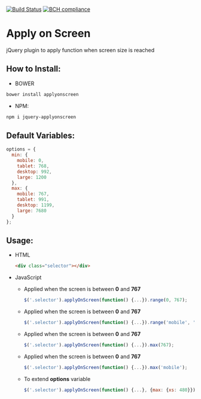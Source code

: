 [![Build Status](https://travis-ci.org/dipcode-software/jquery-applyonscreen.svg?branch=master)](https://travis-ci.org/dipcode-software/jquery-applyonscreen)
[![BCH compliance](https://bettercodehub.com/edge/badge/dipcode-software/jquery-applyonscreen?branch=master)](https://bettercodehub.com/)

# Apply on Screen
jQuery plugin to apply function when screen size is reached

## How to Install:
* BOWER
```bash
bower install applyonscreen
```
* NPM:
```bash
npm i jquery-applyonscreen
```

## Default Variables:

```javascript
options = {
  min: {
    mobile: 0,
    tablet: 768,
    desktop: 992,
    large: 1200
  },
  max: {
    mobile: 767,
    tablet: 991,
    desktop: 1199,
    large: 7680
  }
};
```

## Usage:
 - HTML

 	```html
    <div class="selector"></div>
    ```

 - JavaScript
	 - Applied when the screen is between **0** and **767**
        ```javascript
        $('.selector').applyOnScreen(function() {...}).range(0, 767);
        ```
	 - Applied when the screen is between **0** and **767**
        ```javascript
        $('.selector').applyOnScreen(function() {...}).range('mobile', 'mobile');
        ```
	 - Applied when the screen is between **0** and **767**
        ```javascript
        $('.selector').applyOnScreen(function() {...}).max(767);
        ```
	 - Applied when the screen is between **0** and **767**
		```javascript
		$('.selector').applyOnScreen(function() {...}).max('mobile');
		```
	 - To extend **options** variable
        ```javascript
        $('.selector').applyOnScreen(function() {...}, {max: {xs: 480}}).max('xs');
        ```
